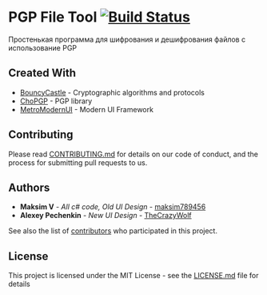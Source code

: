 # PGP File Tool [![Build Status](https://travis-ci.org/maksim789456/PGPTool.svg?branch=master)](https://travis-ci.org/maksim789456/PGPTool)

Простенькая программа для шифрования и дешифрования файлов с использование PGP

## Сreated With

* [BouncyCastle](https://github.com/bcgit/bc-csharp) - Cryptographic algorithms and protocols
* [ChoPGP](https://github.com/Cinchoo/ChoPGP) - PGP library
* [MetroModernUI](https://github.com/dennismagno/metroframework-modern-ui) - Modern UI Framework

## Contributing

Please read [CONTRIBUTING.md](https://gist.github.com/PurpleBooth/b24679402957c63ec426) for details on our code of conduct, and the process for submitting pull requests to us.

## Authors

* **Maksim V** - *All c# code, Old UI Design* - [maksim789456](https://github.com/maksim789456)
* **Alexey Pechenkin** - *New UI Design* - [TheCrazyWolf](https://vk.com/thecrazywolf)

See also the list of [contributors](https://github.com/your/project/contributors) who participated in this project.

## License

This project is licensed under the MIT License - see the [LICENSE.md](LICENSE.md) file for details
